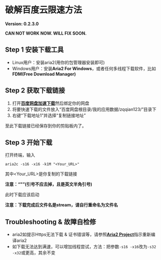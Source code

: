 # 破解百度云限速方法

**Version: 0.2.3.0**

**CAN NOT WORK NOW. WILL FIX SOON.**

## Step 1 安装下载工具

* Linux用户：安装aria2(用你的包管理器安装即可)
* Windows用户：安装**Aria2 For Windows**，或者任何多线程下载软件，比如**FDM(Free Download Manager)**

## Step 2 获取下载链接

1. 打开[**百度网盘加速下载**](http://www.loveno.net/baiduyun/login.html)然后绑定你的网盘
2. 将要快速下载的文件放入“百度网盘根目录/我的应用数据/zqqian123/”目录下
3. 右键“下载地址1”并选择“复制链接地址”

至此下载链接已经保存到你的剪贴板内了。

## Step 3 开始下载

打开终端，输入

```
aria2c -s16 -x16 -k1M "<Your_URL>"
```

其中\<Your_URL>是你复制的下载链接

**注意：“"”(引号不应去掉，且是英文半角引号)**

此时下载应该启动

**注意：下载完成后文件名是stream，请自行重命名为文件名**

## Troubleshooting & 故障自检修

* aria2如提示Https无法下载 & 证书错误等，请参照[**Aria2 Project**](https://github.com/aria2/aria2)指示重新编译aria2
* 如下载无法达到满速，可以增加线程尝试，方法：把参数`-s16 -x16`改为`-s32 -x32`或更高，其余不变
